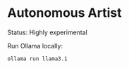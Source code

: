 # Autonomous Artist

Status: Highly experimental

Run Ollama locally:

```bash
ollama run llama3.1
```
